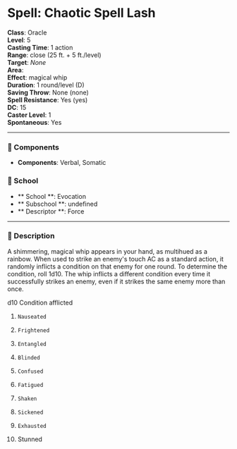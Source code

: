 
# Spell: Chaotic Spell Lash
**Class**: Oracle  
**Level**: 5  
**Casting Time**: 1 action  
**Range**: close (25 ft. + 5 ft./level)  
**Target**: _None_  
**Area**:   
**Effect**: magical whip  
**Duration**: 1 round/level (D)  
**Saving Throw**: None (none)  
**Spell Resistance**: Yes (yes)  
**DC**: 15  
**Caster Level**: 1  
**Spontaneous**: Yes

---

### 🔮 Components
- **Components**: Verbal, Somatic

### 🏫 School
- ** School **: Evocation
- ** Subschool **: undefined
- ** Descriptor **: Force
---

### 📜 Description
A shimmering, magical whip appears in your hand, as multihued as a rainbow. When used to strike an enemy's touch AC as a standard action, it randomly inflicts a condition on that enemy for one round. To determine the condition, roll 1d10. The whip inflicts a different condition every time it successfully strikes an enemy, even if it strikes the same enemy more than once.

d10         Condition afflicted 
1.     Nauseated 
2.     Frightened 
3.     Entangled 
4.     Blinded 
5.     Confused 
6.     Fatigued 
7.     Shaken 
8.     Sickened 
9.     Exhausted 
10.    Stunned
